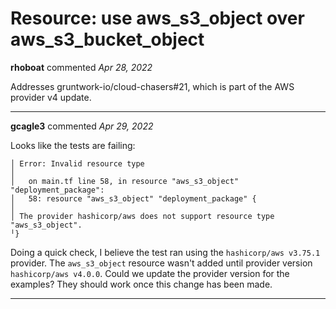 # Resource: use aws_s3_object over aws_s3_bucket_object

**rhoboat** commented *Apr 28, 2022*

Addresses gruntwork-io/cloud-chasers#21, which is part of the AWS provider v4 update.
<br />
***


**gcagle3** commented *Apr 29, 2022*

Looks like the tests are failing: 

```
│ Error: Invalid resource type
│ 
│   on main.tf line 58, in resource "aws_s3_object" "deployment_package":
│   58: resource "aws_s3_object" "deployment_package" {
│ 
│ The provider hashicorp/aws does not support resource type "aws_s3_object".
╵}
```

Doing a quick check, I believe the test ran using the `hashicorp/aws v3.75.1` provider. The `aws_s3_object` resource wasn't added until provider version `hashicorp/aws v4.0.0`. Could we update the provider version for the examples? They should work once this change has been made. 
***

